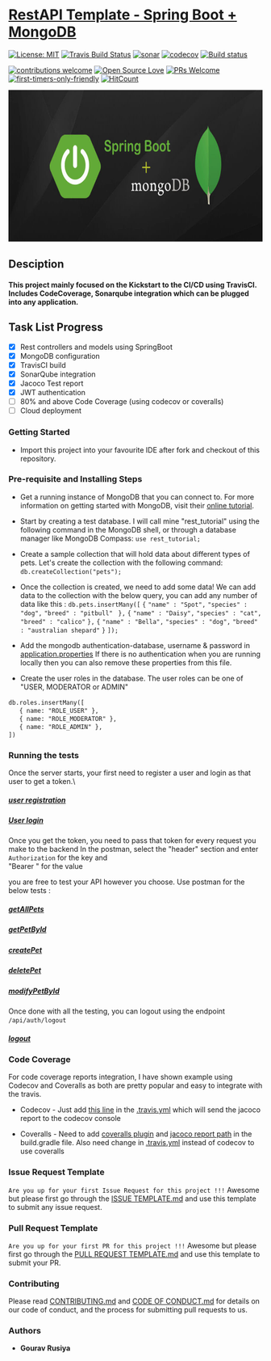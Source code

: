 # [ RestAPI Template - Spring Boot + MongoDB](https://gouravrusiya30.github.io/SpringBootRestAPI/)
[![License: MIT](https://img.shields.io/badge/License-MIT-yellow.svg)](https://github.com/GouravRusiya30/SpringBootRestAPI/blob/master/LICENSE)
[![Travis Build Status](https://travis-ci.org/GouravRusiya30/SpringBootRestAPI.svg?branch=master)](https://travis-ci.org/GouravRusiya30/SpringBootRestAPI)
[![sonar](https://sonarcloud.io/api/project_badges/measure?project=GouravRusiya30_SpringBootRestAPI&metric=alert_status)](https://sonarcloud.io/dashboard?id=GouravRusiya30_SpringBootRestAPI)
[![codecov](https://codecov.io/gh/GouravRusiya30/SpringBootRestAPI/branch/master/graph/badge.svg)](https://codecov.io/gh/GouravRusiya30/SpringBootRestAPI)
[![Build status](https://ci.appveyor.com/api/projects/status/5e852fcrbt0clhej?svg=true)](https://ci.appveyor.com/project/GouravRusiya30/springbootrestapi)

[![contributions welcome](https://img.shields.io/badge/contributions-welcome-brightgreen.svg?style=flat)](https://github.com/dwyl/esta/issues)
[![Open Source Love](https://badges.frapsoft.com/os/v1/open-source.svg?v=103)](https://github.com/ellerbrock/open-source-badges/)
[![PRs Welcome](https://img.shields.io/badge/PRs-welcome-brightgreen.svg?style=flat-square)](https://github.com/GouravRusiya30/SpringBootRestAPI/blob/master/CONTRIBUTING.md)
[![first-timers-only-friendly](http://img.shields.io/badge/first--timers--only-friendly-blue.svg?style=flat-square)](https://code.publiclab.org#r=all)
[![HitCount](http://hits.dwyl.io/GouravRusiya30/SpringBootRestAPI.svg)](http://hits.dwyl.io/GouravRusiya30/SpringBootRestAPI)


<img height="300px" src="https://github.com/GouravRusiya30/SpringBootRestAPI/blob/master/docs/spring.png">

## Desciption
#### This project mainly focused on the Kickstart to the CI/CD using TravisCI. Includes CodeCoverage, Sonarqube integration which can be plugged into any application.


## Task List Progress
- [X] Rest controllers and models using SpringBoot
- [X] MongoDB configuration
- [X] TravisCI build
- [X] SonarQube integration
- [X] Jacoco Test report
- [X] JWT authentication
- [ ] 80% and above Code Coverage (using codecov or coveralls)
- [ ] Cloud deployment

### Getting Started
* Import this project into your favourite IDE after fork and checkout of this repository.

### Pre-requisite and Installing Steps

* Get a running instance of MongoDB that you can connect to.
For more information on getting started with MongoDB, visit their [online tutorial](https://docs.mongodb.com/manual/).
* Start by creating a test database. I will call mine "rest_tutorial" using the following command in the MongoDB shell, or through a database manager like MongoDB Compass:
```use rest_tutorial;```

* Create a sample collection that will hold data about different types of pets. Let's create the collection with the following command:
```db.createCollection("pets");```

* Once the collection is created, we need to add some data!
We can add data to the collection with the below query, you can add any number of data like this :
```db.pets.insertMany([```
  ```{```
    ```"name" : "Spot",```
    ```"species" : "dog",```
    ```"breed" : "pitbull"```
 ``` },```
  ```{```
    ```"name" : "Daisy",```
    ```"species" : "cat",```
    ```"breed" : "calico"```
  ```},```
  ```{```
    ```"name" : "Bella",```
    ```"species" : "dog",```
    ```"breed" : "australian shepard"```
  ```}```
```]);```

* Add the mongodb authentication-database, username & password in [application.properties](https://github.com/GouravRusiya30/SpringBootRestAPI/blob/master/src/main/resources/application.properties)
If there is no authentication when you are running locally then you can also remove these properties from this file.

* Create the user roles in the database. The user roles can be one of "USER, MODERATOR or ADMIN"
```
db.roles.insertMany([
   { name: "ROLE_USER" },
   { name: "ROLE_MODERATOR" },
   { name: "ROLE_ADMIN" },
])
```

### Running the tests
Once the server starts, your first need to register a user and login as that user to get a token.\

##### [user registration](https://github.com/ravening/SpringBootRestAPI/blob/master/docs/UserRegistration.png)

##### [User login](https://github.com/ravening/SpringBootRestAPI/blob/master/docs/UserLogin.png)

Once you get the token, you need to pass that token for every request you make to the backend
In the postman, select the "header" section and enter `Authorization` for the key and\
"Bearer <the token you copied above>" for the value

you are free to test your API however you choose.
Use postman for the below tests :
##### [getAllPets](https://github.com/GouravRusiya30/SpringBootRestAPI/blob/master/docs/getAllPets.png)

##### [getPetById](https://github.com/GouravRusiya30/SpringBootRestAPI/blob/master/docs/getPetById.png)

##### [createPet](https://github.com/GouravRusiya30/SpringBootRestAPI/blob/master/docs/createPet.png)

##### [deletePet](https://github.com/GouravRusiya30/SpringBootRestAPI/blob/master/docs/deletePet.png)

##### [modifyPetById](https://github.com/GouravRusiya30/SpringBootRestAPI/blob/master/docs/modifyPetById.png)

Once done with all the testing, you can logout using the endpoint `/api/auth/logout`

##### [logout](https://github.com/ravening/SpringBootRestAPI/blob/master/docs/UserLogout.png)

### Code Coverage
For code coverage reports integration, I have shown example using Codecov and Coveralls as both are pretty popular and easy to integrate with the travis.

* Codecov -  Just add [this line](https://github.com/GouravRusiya30/SpringBootRestAPI/blob/master/.travis.yml#L5) in the [.travis.yml](https://github.com/GouravRusiya30/SpringBootRestAPI/blob/master/.travis.yml) which will send the jacoco report to the codecov console

* Coveralls - Need to add [coveralls plugin](https://github.com/GouravRusiya30/SpringBootRestAPI/blob/coverall-integration/build.gradle#L3) and [jacoco report path](https://github.com/GouravRusiya30/SpringBootRestAPI/blob/97df783623e5c35696451c580cc7895d17c0743a/build.gradle#L52) in the build.gradle file. Also need change in [.travis.yml](https://github.com/GouravRusiya30/SpringBootRestAPI/blob/97df783623e5c35696451c580cc7895d17c0743a/build.gradle#L52) instead of codecov to use coveralls

### Issue Request Template
``Are you up for your first Issue Request for this project !!!``
Awesome but please first go through the [ISSUE TEMPLATE.md](https://github.com/GouravRusiya30/SpringBootRestAPI/tree/master/.github/ISSUE_TEMPLATE/feature_request.md) and use this template to submit any issue request.

### Pull Request Template
``Are you up for your first PR for this project !!!``
Awesome but please first go through the [PULL REQUEST TEMPLATE.md](https://github.com/GouravRusiya30/SpringBootRestAPI/blob/master/PULL_REQUEST_TEMPLATE) and use this template to submit your PR.

### Contributing
Please read [CONTRIBUTING.md](https://github.com/GouravRusiya30/SpringBootRestAPI/blob/master/CONTRIBUTING.md) and [CODE OF CONDUCT.md](https://github.com/GouravRusiya30/SpringBootRestAPI/blob/master/CODE_OF_CONDUCT.md) for details on our code of conduct, and the process for submitting pull requests to us.

### Authors
* **Gourav Rusiya**
